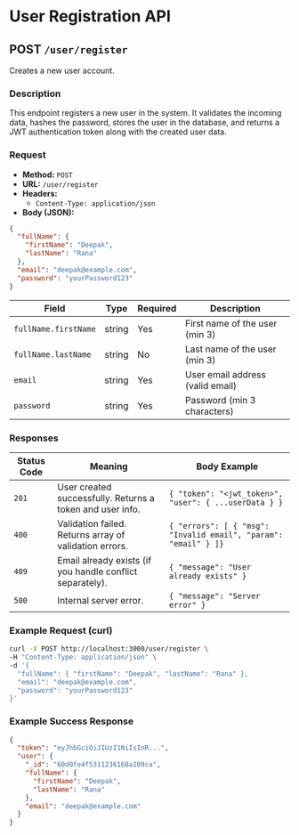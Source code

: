 # User Registration API

## POST `/user/register`

Creates a new user account.

### Description
This endpoint registers a new user in the system. It validates the incoming data, hashes the password, stores the user in the database, and returns a JWT authentication token along with the created user data.

### Request

- **Method:** `POST`
- **URL:** `/user/register`
- **Headers:**
  - `Content-Type: application/json`
- **Body (JSON):**

```json
{
  "fullName": {
    "firstName": "Deepak",
    "lastName": "Rana"
  },
  "email": "deepak@example.com",
  "password": "yourPassword123"
}
```

| Field                    | Type   | Required | Description                        |
|--------------------------|--------|----------|------------------------------------|
| `fullName.firstName`      | string | Yes      | First name of the user (min 3)     |
| `fullName.lastName`       | string | No       | Last name of the user (min 3)      |
| `email`                  | string | Yes      | User email address (valid email)   |
| `password`               | string | Yes      | Password (min 3 characters)        |

### Responses

| Status Code | Meaning                                                        | Body Example                                                  |
|-------------|----------------------------------------------------------------|---------------------------------------------------------------|
| `201`       | User created successfully. Returns a token and user info.       | `{ "token": "<jwt_token>", "user": { ...userData } }`          |
| `400`       | Validation failed. Returns array of validation errors.          | `{ "errors": [ { "msg": "Invalid email", "param": "email" } ]}`|
| `409`       | Email already exists (if you handle conflict separately).       | `{ "message": "User already exists" }`                        |
| `500`       | Internal server error.                                          | `{ "message": "Server error" }`                               |

### Example Request (curl)

```bash
curl -X POST http://localhost:3000/user/register \
-H "Content-Type: application/json" \
-d '{
  "fullName": { "firstName": "Deepak", "lastName": "Rana" },
  "email": "deepak@example.com",
  "password": "yourPassword123"
}'
```

### Example Success Response

```json
{
  "token": "eyJhbGciOiJIUzI1NiIsInR...",
  "user": {
    "_id": "60d0fe4f5311236168a109ca",
    "fullName": {
      "firstName": "Deepak",
      "lastName": "Rana"
    },
    "email": "deepak@example.com"
  }
}
```


